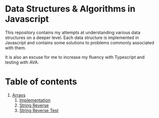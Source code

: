 # Data Structures & Algorithms in Javascript

This repository contains my attempts at understanding various data structures on a deeper level. Each data structure is implemented in Javascript and contains some solutions to problems commonly associated with them. 

It is also an excuse for me to increase my fluency with Typescript and testing with AVA. 

# Table of contents

1. [Arrays](https://github.com/gohdaniel15/data-structures-algorithms-js/tree/master/array)
    1. [Implementation](https://github.com/gohdaniel15/data-structures-algorithms-js/blob/master/array/src/array.ts)
    2. [String Reverse](https://github.com/gohdaniel15/data-structures-algorithms-js/blob/master/array/src/stringReverse.ts)
    3. [String Reverse Test](https://github.com/gohdaniel15/data-structures-algorithms-js/blob/master/array/stringReverse.test.js)

